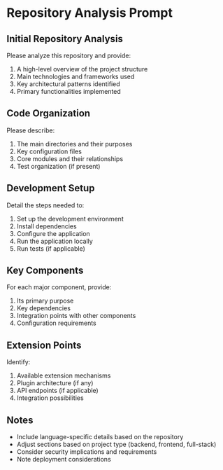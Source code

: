 # Repository Analysis Prompt

## Initial Repository Analysis

Please analyze this repository and provide:
1. A high-level overview of the project structure
2. Main technologies and frameworks used
3. Key architectural patterns identified
4. Primary functionalities implemented

## Code Organization

Please describe:
1. The main directories and their purposes
2. Key configuration files
3. Core modules and their relationships
4. Test organization (if present)

## Development Setup

Detail the steps needed to:
1. Set up the development environment
2. Install dependencies
3. Configure the application
4. Run the application locally
5. Run tests (if applicable)

## Key Components

For each major component, provide:
1. Its primary purpose
2. Key dependencies
3. Integration points with other components
4. Configuration requirements

## Extension Points

Identify:
1. Available extension mechanisms
2. Plugin architecture (if any)
3. API endpoints (if applicable)
4. Integration possibilities

## Notes
- Include language-specific details based on the repository
- Adjust sections based on project type (backend, frontend, full-stack)
- Consider security implications and requirements
- Note deployment considerations
